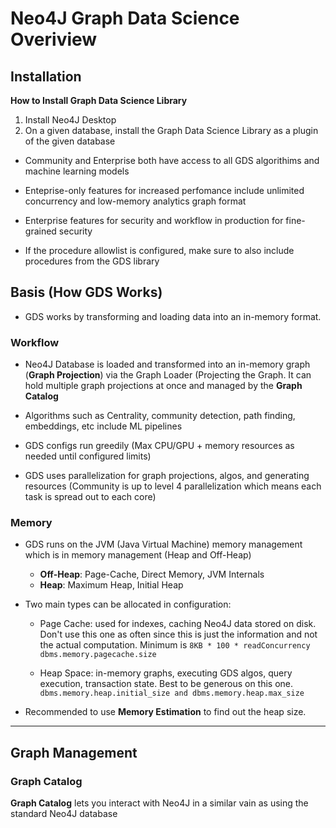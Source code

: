# Neo4J Graph Data Science Overiview

## Installation

**How to Install Graph Data Science Library**

1. Install Neo4J Desktop
2. On a given database, install the Graph Data Science Library as a plugin of the given database

- Community and Enterprise both have access to all GDS algorithims and machine learning models

- Enteprise-only features for increased perfomance include unlimited concurrency and low-memory analytics graph format

- Enterprise features for security and workflow in production for fine-grained security

- If the procedure allowlist is configured, make sure to also include procedures from the GDS library

## Basis (How GDS Works)

- GDS works by transforming and loading data into an in-memory format. 

### Workflow
- Neo4J Database is loaded and transformed into an in-memory graph (**Graph Projection**) via the Graph Loader (Projecting the Graph. It can hold multiple graph projections at once and managed by the **Graph Catalog**

- Algorithms such as Centrality, community detection, path finding, embeddings, etc include ML pipelines

- GDS configs run greedily (Max CPU/GPU + memory resources as needed until configured limits)

- GDS uses parallelization for graph projections, algos, and generating resources (Community is up to level 4 parallelization which means each task is spread out to each core)

### Memory 

- GDS runs on the JVM (Java Virtual Machine) memory management which is in memory management (Heap and Off-Heap)
    - **Off-Heap**: Page-Cache, Direct Memory, JVM Internals
    - **Heap**: Maximum Heap, Initial Heap

- Two main types can be allocated in configuration:
    - Page Cache: used for indexes, caching Neo4J data stored on disk. Don't use this one as often since this is just the information and not the actual computation. Minimum is `8KB * 100 * readConcurrency`
    `dbms.memory.pagecache.size`

    - Heap Space: in-memory graphs, executing GDS algos, query execution, transaction state. Best to be generous on this one. `dbms.memory.heap.initial_size and dbms.memory.heap.max_size`

- Recommended to use **Memory Estimation** to find out the heap size. 

---
## Graph Management

### Graph Catalog

**Graph Catalog** lets you interact with Neo4J in a similar vain as using the standard Neo4J database
